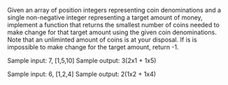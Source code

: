 Given an array of position integers representing coin denominations and a single non-negative integer representing a target amount of money, implement a function that returns the smallest number of coins needed to make change for that target amount using the given coin denominations. Note that an unliminted amount of coins is at your disposal. If is is impossible to make change for the target amount, return -1.

Sample input: 7, [1,5,10]
Sample output: 3(2x1 + 1x5)

Sample input: 6, [1,2,4]
Sample output: 2(1x2 + 1x4)
